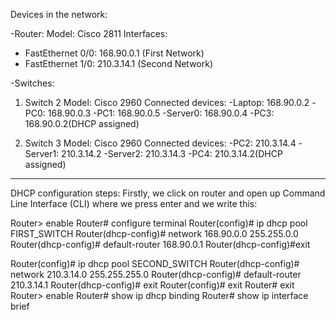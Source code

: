 Devices in the network:

-Router:
Model: Cisco 2811
Interfaces:
   - FastEthernet 0/0: 168.90.0.1 (First Network)
   - FastEthernet 1/0: 210.3.14.1 (Second Network)

-Switches:
1. Switch 2
Model: Cisco 2960
Connected devices:
    -Laptop: 168.90.0.2
    -PC0: 168.90.0.3
    -PC1: 168.90.0.5
    -Server0: 168.90.0.4
    -PC3: 168.90.0.2(DHCP assigned)

2. Switch 3
Model: Cisco 2960
Connected devices:
    -PC2: 210.3.14.4
    -Server1: 210.3.14.2
    -Server2: 210.3.14.3
    -PC4: 210.3.14.2(DHCP assigned)

-------------------------------------------------------------------------
DHCP configuration steps:
Firstly, we click on router and open up Command Line Interface (CLI) where we press enter and we write this:

Router> enable
Router# configure terminal
Router(config)# ip dhcp pool FIRST_SWITCH
Router(dhcp-config)# network 168.90.0.0 255.255.0.0
Router(dhcp-config)# default-router 168.90.0.1
Router(dhcp-config)#exit

Router(config)# ip dhcp pool SECOND_SWITCH
Router(dhcp-config)# network 210.3.14.0 255.255.255.0
Router(dhcp-config)# default-router 210.3.14.1
Router(dhcp-config)# exit
Router(config)# exit
Router# exit
Router> enable
Router# show ip dhcp binding
Router# show ip interface brief